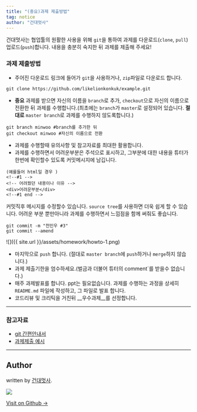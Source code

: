 ```yaml
---
title: "(중요)과제 제출방법"
tag: notice
author: "건대멋사"
---
```


건대멋사는 협업툴의 원활한 사용을 위해 `git`을 통하여 과제를 다운로드(`clone`, `pull`) 업로드(`push`)합니다. 내용을 충분히 숙지한 뒤 과제를 제출해 주세요!


### 과제 제출방법
- 주어진 다운로드 링크에 들어가 `git`을 사용하거나, `zip`파일로 다운로드 합니다.

```
git clone https://github.com/likelionkonkuk/example.git
```

- __중요__ 과제를 받으면 자신의 이름을 `branch`로 추가, `checkout`으로 자신의 이름으로 전환한 뒤 과제를 수행합니다.(최초에는 `branch`가 `master`로 설정되어 있습니다. __절대로__ `master branch`로 과제를 수행하지 않도록합니다.)

```
git branch minwoo #branch를 추가한 뒤
git checkout minwoo #자신의 이름으로 전환
```

- 과제를 수행할때 유의사항 및 참고자료를 최대한 활용합니다.
- 과제를 수행하면서 어려운부분은 주석으로 표시하고, 그부분에 대한 내용을 튜터가 한번에 확인할수 있도록 커밋메시지에 남깁니다.

```
(예를들어 html일 경우 )
<!--#1 -->
<!-- 어려웠던 내용이나 이유 -->
<div>어려운부분</div>
<!--#1 end -->
```

커밋직후 메시지를 수정할수 있습니다. `source tree`를 사용하면 더욱 쉽게 할 수 있습니다. 어려운 부분 뿐만아니라 과제를 수행하면서 느낌점을 함께 써줘도 좋습니다.

```
git commit -m "천민우 #3"
git commit --amend
```

![]({{ site.url }}/assets/homework/howto-1.png)

- 마지막으로 `push` 합니다. (절대로 `master branch`에 `push`하거나 `merge`하지 않습니다.)
- 과제 제출기한을 엄수하세요.(벌금과 더불어 튜터의 comment`를 받을수 없습니다.)
- 매주 과제발표를 합니다. ppt는 필요없습니다. 과제를 수행하는 과정을 상세히 `README.md` 파일에 작성하고, 그 파일로 발표 합니다.
- 코드리뷰 및 크리틱을 거친뒤 __우수과제__를 선정합니다.

---

### 참고자료
- [git 간편안내서](https://rogerdudler.github.io/git-guide/index.ko.html)
- [과제제출 예시](https://github.com/project42da/git-example)

---

## Author

written by [건대멋사](likelionkonkuk.github.io).

![](https://avatars.githubusercontent.com/likelionkonkuk?v=2&s=100)

<a href="https://github.com/likelionkonkuk" target="_blank" class="btn btn-black"><i class="fa fa-github fa-lg"></i> Visit on Github &rarr;</a>
